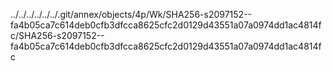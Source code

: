 ../../../../../../.git/annex/objects/4p/Wk/SHA256-s2097152--fa4b05ca7c614deb0cfb3dfcca8625cfc2d0129d43551a07a0974dd1ac4814fc/SHA256-s2097152--fa4b05ca7c614deb0cfb3dfcca8625cfc2d0129d43551a07a0974dd1ac4814fc